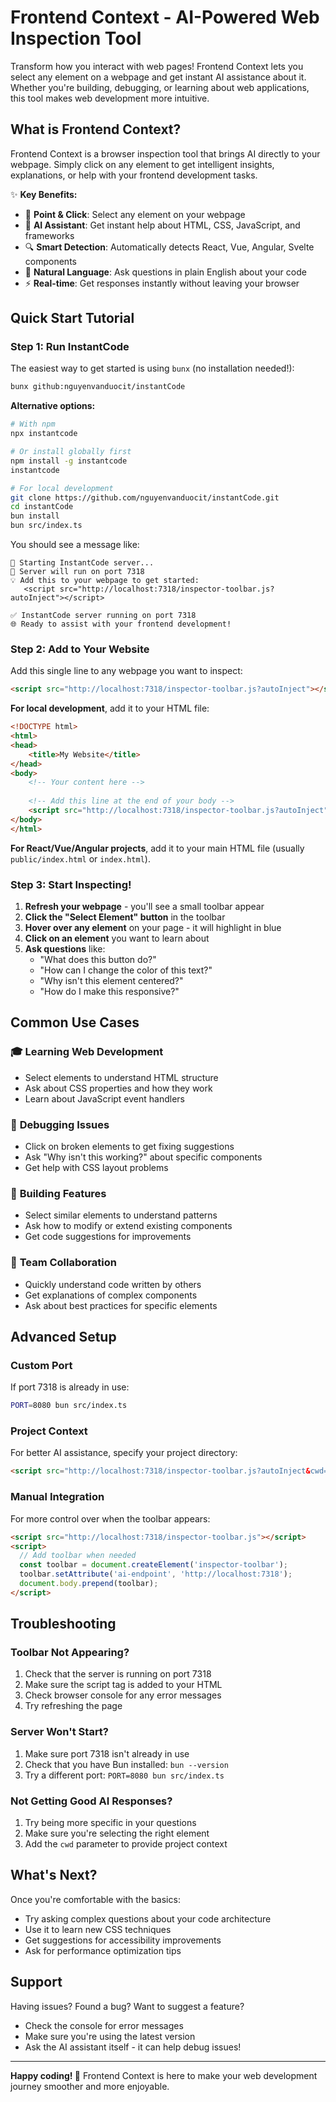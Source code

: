 # Frontend Context - AI-Powered Web Inspection Tool

Transform how you interact with web pages! Frontend Context lets you select any element on a webpage and get instant AI assistance about it. Whether you're building, debugging, or learning about web applications, this tool makes web development more intuitive.

## What is Frontend Context?

Frontend Context is a browser inspection tool that brings AI directly to your webpage. Simply click on any element to get intelligent insights, explanations, or help with your frontend development tasks.

✨ **Key Benefits:**
- 🎯 **Point & Click**: Select any element on your webpage
- 🤖 **AI Assistant**: Get instant help about HTML, CSS, JavaScript, and frameworks
- 🔍 **Smart Detection**: Automatically detects React, Vue, Angular, Svelte components
- 💬 **Natural Language**: Ask questions in plain English about your code
- ⚡ **Real-time**: Get responses instantly without leaving your browser

## Quick Start Tutorial

### Step 1: Run InstantCode

The easiest way to get started is using `bunx` (no installation needed!):

```bash
bunx github:nguyenvanduocit/instantCode
```

**Alternative options:**

```bash
# With npm
npx instantcode

# Or install globally first
npm install -g instantcode
instantcode

# For local development
git clone https://github.com/nguyenvanduocit/instantCode.git
cd instantCode
bun install
bun src/index.ts
```

You should see a message like:
```
🚀 Starting InstantCode server...
📡 Server will run on port 7318
💡 Add this to your webpage to get started:
   <script src="http://localhost:7318/inspector-toolbar.js?autoInject"></script>

✅ InstantCode server running on port 7318
🌐 Ready to assist with your frontend development!
```

### Step 2: Add to Your Website

Add this single line to any webpage you want to inspect:

```html
<script src="http://localhost:7318/inspector-toolbar.js?autoInject"></script>
```

**For local development**, add it to your HTML file:
```html
<!DOCTYPE html>
<html>
<head>
    <title>My Website</title>
</head>
<body>
    <!-- Your content here -->
    
    <!-- Add this line at the end of your body -->
    <script src="http://localhost:7318/inspector-toolbar.js?autoInject"></script>
</body>
</html>
```

**For React/Vue/Angular projects**, add it to your main HTML file (usually `public/index.html` or `index.html`).

### Step 3: Start Inspecting!

1. **Refresh your webpage** - you'll see a small toolbar appear
2. **Click the "Select Element" button** in the toolbar
3. **Hover over any element** on your page - it will highlight in blue
4. **Click on an element** you want to learn about
5. **Ask questions** like:
   - "What does this button do?"
   - "How can I change the color of this text?"
   - "Why isn't this element centered?"
   - "How do I make this responsive?"

## Common Use Cases

### 🎓 **Learning Web Development**
- Select elements to understand HTML structure
- Ask about CSS properties and how they work
- Learn about JavaScript event handlers

### 🐛 **Debugging Issues**
- Click on broken elements to get fixing suggestions
- Ask "Why isn't this working?" about specific components
- Get help with CSS layout problems

### 🔧 **Building Features**
- Select similar elements to understand patterns
- Ask how to modify or extend existing components
- Get code suggestions for improvements

### 👥 **Team Collaboration**
- Quickly understand code written by others
- Get explanations of complex components
- Ask about best practices for specific elements

## Advanced Setup

### Custom Port
If port 7318 is already in use:
```bash
PORT=8080 bun src/index.ts
```

### Project Context
For better AI assistance, specify your project directory:
```html
<script src="http://localhost:7318/inspector-toolbar.js?autoInject&cwd=/path/to/your/project"></script>
```

### Manual Integration
For more control over when the toolbar appears:
```html
<script src="http://localhost:7318/inspector-toolbar.js"></script>
<script>
  // Add toolbar when needed
  const toolbar = document.createElement('inspector-toolbar');
  toolbar.setAttribute('ai-endpoint', 'http://localhost:7318');
  document.body.prepend(toolbar);
</script>
```

## Troubleshooting

### Toolbar Not Appearing?
1. Check that the server is running on port 7318
2. Make sure the script tag is added to your HTML
3. Check browser console for any error messages
4. Try refreshing the page

### Server Won't Start?
1. Make sure port 7318 isn't already in use
2. Check that you have Bun installed: `bun --version`
3. Try a different port: `PORT=8080 bun src/index.ts`

### Not Getting Good AI Responses?
1. Try being more specific in your questions
2. Make sure you're selecting the right element
3. Add the `cwd` parameter to provide project context

## What's Next?

Once you're comfortable with the basics:
- Try asking complex questions about your code architecture
- Use it to learn new CSS techniques
- Get suggestions for accessibility improvements
- Ask for performance optimization tips

## Support

Having issues? Found a bug? Want to suggest a feature?
- Check the console for error messages
- Make sure you're using the latest version
- Ask the AI assistant itself - it can help debug issues!

---

**Happy coding! 🚀** Frontend Context is here to make your web development journey smoother and more enjoyable.